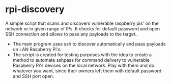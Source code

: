 # rpi-discovery
A simple script that scans and discovers vulnerable raspberry pis' on the network or in given range of IPs. It checks for default password and open SSH connection and allows to pass any payloads to the target..

- The main program uses ssh to discover automatically and pass payloads on LAN Raspberry Pi's.
- The script is created for testing purposes with the idea to create a method to automate sshpass for command delivery to vulnerable Raspberry Pi's devices on the local network. Play with them and do whatever you want, since their owners left them with default password and SSH port open.
